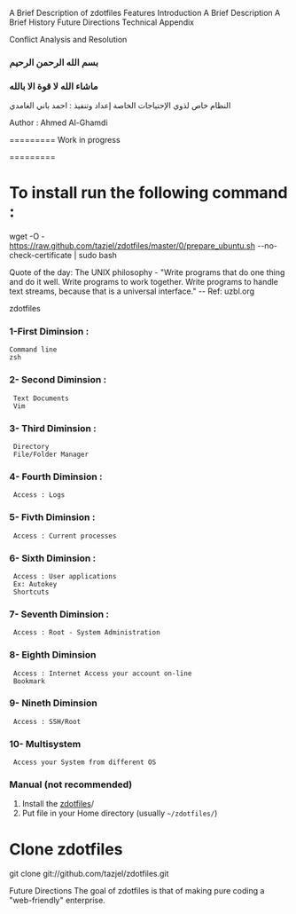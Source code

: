 
A Brief Description of zdotfiles
Features
Introduction
A Brief Description
A Brief History
Future Directions
Technical Appendix

Conflict Analysis and Resolution

### بسم الله الرحمن الرحيم
### ماشاء الله لا قوة الا بالله

النظام خاص لذوي الإحتياجات الخاصة
إعداد وتنفيذ : احمد باني الغامدي

Author : Ahmed Al-Ghamdi

=========
Work in progress

=========

# To install run the following command :

wget -O - https://raw.github.com/tazjel/zdotfiles/master/0/prepare_ubuntu.sh --no-check-certificate | sudo bash

Quote of the day:
The UNIX philosophy - "Write programs that do one thing and do it well. Write programs to work together. Write programs to handle text streams, because that is a universal interface."
-- Ref: uzbl.org

zdotfiles

### 1-First Diminsion :
    Command line
    zsh

### 2- Second Diminsion :
     Text Documents
     Vim

### 3- Third Diminsion :
     Directory
     File/Folder Manager

### 4- Fourth Diminsion :
     Access : Logs

### 5- Fivth Diminsion :
     Access : Current processes
### 6- Sixth Diminsion :
     Access : User applications
     Ex: Autokey
     Shortcuts

### 7- Seventh Diminsion :
     Access : Root - System Administration
### 8- Eighth Diminsion
     Access : Internet Access your account on-line
     Bookmark

### 9- Nineth Diminsion
     Access : SSH/Root
### 10- Multisystem
     Access your System from different OS

### Manual (not recommended)

1. Install the
   [zdotfiles](https://github.com/tazjel/zdotfiles.git)/
2. Put file in your Home directory (usually `~/zdotfiles/`)

# Clone zdotfiles
git clone git://github.com/tazjel/zdotfiles.git

Future Directions
The goal of zdotfiles is that of making pure coding a "web-friendly" enterprise.
